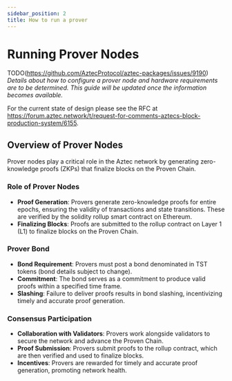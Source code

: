 ```yaml
---
sidebar_position: 2
title: How to run a prover
---
```


# Running Prover Nodes

TODO(https://github.com/AztecProtocol/aztec-packages/issues/9190)
*Details about how to configure a prover node and hardware requirements are to be determined. This guide will be updated once the information becomes available.*

For the current state of design please see the RFC at https://forum.aztec.network/t/request-for-comments-aztecs-block-production-system/6155.

## Overview of Prover Nodes

Prover nodes play a critical role in the Aztec network by generating zero-knowledge proofs (ZKPs) that finalize blocks on the Proven Chain.

### Role of Prover Nodes

- **Proof Generation**: Provers generate zero-knowledge proofs for entire epochs, ensuring the validity of transactions and state transitions. These are verified by the solidity rollup smart contract on Ethereum.
- **Finalizing Blocks**: Proofs are submitted to the rollup contract on Layer 1 (L1) to finalize blocks on the Proven Chain.

### Prover Bond

- **Bond Requirement**: Provers must post a bond denominated in TST tokens (bond details subject to change).
- **Commitment**: The bond serves as a commitment to produce valid proofs within a specified time frame.
- **Slashing**: Failure to deliver proofs results in bond slashing, incentivizing timely and accurate proof generation.

### Consensus Participation

- **Collaboration with Validators**: Provers work alongside validators to secure the network and advance the Proven Chain.
- **Proof Submission**: Provers submit proofs to the rollup contract, which are then verified and used to finalize blocks.
- **Incentives**: Provers are rewarded for timely and accurate proof generation, promoting network health.
